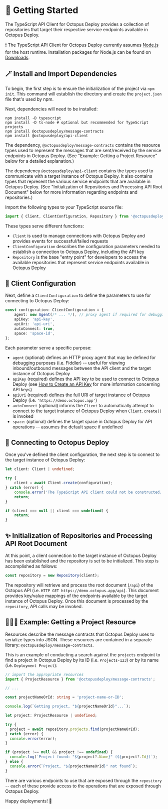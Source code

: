 # 🚀 Getting Started

The TypeScript API Client for Octopus Deploy provides a collection of repositories that target their respective service endpoints available in Octopus Deploy.

❗️ The TypeScript API Client for Octopus Deploy currently assumes [Node.js](https://nodejs.org/) for the host runtime. Installation packages for Node.js can be found on [Downloads](https://nodejs.org/en/download/).

## 🪄 Install and Import Dependencies

To begin, the first step is to ensure the initialization of the project via `npm init`. This command will establish the directory and create the `project.json` file that's used by npm.

Next, dependencies will need to be installed:

```shell
npm install -D typescript
npm install -D ts-node # optional but recommended for TypeScript projects
npm install @octopusdeploy/message-contracts
npm install @octopusdeploy/api-client
```

The dependency, `@octopusdeploy/message-contracts` contains the resource types used to represent the messages that are sent/received by the service endpoints in Octopus Deploy. (See "Example: Getting a Project Resource" below for a detailed explanation.)

The dependency `@octopusdeploy/api-client` contains the types used to communicate with a target instance of Octopus Deploy. It also contains types that represent the various service endpoints that are available in Octopus Deploy. (See "Initialization of Repositories and Processing API Root Document" below for more information regarding endpoints and repositories.)

Import the following types to your TypeScript source file:

```typescript
import { Client, ClientConfiguration, Repository } from '@octopusdeploy/api-client';
```

These types serve different functions:

* `Client` is used to manage connections with Octopus Deploy and provides events for successful/failed requests
* `ClientConfiguration` describes the configuration parameters needed to establish a connection to Octopus Deploy, including the API key
* `Repository` is the base "entry point" for developers to access the available repositories that represent service endpoints available in Octopus Deploy

## 📜 Client Configuration

Next, define a `ClientConfiguration` to define the parameters to use for connecting to Octopus Deploy:

```typescript
const configuration: ClientConfiguration = {
    agent: new Agent(/* ... */), // proxy agent if required for debugging
    apiKey: 'api-key',
    apiUri: 'api-uri',
    autoConnect: true,
    space: 'space-id',
};
```

Each parameter serve a specific purpose:

* `agent` (optional) defines an HTTP proxy agent that may be defined for debugging purposes (i.e. Fiddler) -- useful for viewing inbound/outbound messages between the API client and the target instance of Octopus Deploy
* `apiKey` (required) defines the API key to be used to connect to Octopus Deploy (see [How to Create an API Key](https://octopus.com/docs/octopus-rest-api/how-to-create-an-api-key) for more information concerning API keys)
* `apiUri` (required) defines the full URI of target instance of Octopus Deploy (i.e. `'https://demo.octopus.app'`)
* `autoConnect` (optional) informs the `Client` to automatically attempt to connect to the target instance of Octopus Deploy when `Client.create()` is invoked
* `space`: (optional) defines the target space in Octopus Deploy for API operations -- assumes the default space if undefined

## 🐙 Connecting to Octopus Deploy

Once you've defined the client configuration, the next step is to connect to the target instance of Octopus Deploy:

```typescript
let client: Client | undefined;

try {
    client = await Client.create(configuration);
} catch (error) {
    console.error('The TypeScript API client could not be constructed.');
    return;
}

if (client === null || client === undefined) {
    return;
}
```

## ✨ Initialization of Repositories and Processing API Root Document

At this point, a client connection to the target instance of Octopus Deploy has been established and the repository is set to be initialized. This step is accomplished as follows:

```typescript
const repository = new Repository(client);
```

The repository will retrieve and process the root document (`/api`) of the Octopus API (i.e. `HTTP GET https://demo.octopus.app/api`). This document provides key/value mappings of the endpoints available by the target instance of Octopus Deploy. Once this document is processed by the `repository`, API calls may be invoked.

## 👩🏼‍💻 Example: Getting a Project Resource

Resources describe the message contracts that Octopus Deploy uses to serialize types into JSON. These resources are contained in a separate library: `@octopusdeploy/message-contracts`.

This is an example of conducting a search against the `projects` endpoint to find a project in Octopus Deploy by its ID (i.e. `Projects-123`) or by its name (i.e. `Deployment Project`):

```typescript
// import the appropriate resources
import { ProjectResource } from '@octopusdeploy/message-contracts';

// ...

const projectNameOrId: string = 'project-name-or-ID';

console.log(`Getting project, "${projectNameOrId}"...`);

let project: ProjectResource | undefined;

try {
  project = await repository.projects.find(projectNameOrId);
} catch (error) {
  console.error(error);
}

if (project !== null && project !== undefined) {
  console.log(`Project found: "${project?.Name}" (${project?.Id})`);
} else {
  console.error(`Project, "${projectNameOrId}" not found`);
}
```

There are various endpoints to use that are exposed through the `repository` -- each of these provide access to the operations that are exposed through Octopus Deploy.

Happy deployments! 🐙